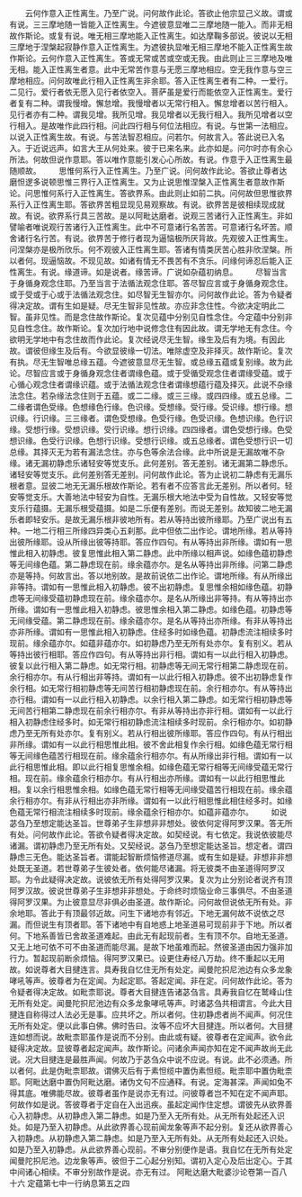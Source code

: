 <!-- { "loadSidebar": true } -->
　　云何作意入正性离生。乃至广说。问何故作此论。答欲止他宗显己义故。谓或有说。三三摩地随一皆能入正性离生。今遮彼意显唯二三摩地随一能入。而非无相故作斯论。或复有说。唯无相三摩地能入正性离生。如达摩鞠多部说。彼说以无相三摩地于涅槃起寂静作意入正性离生。为遮彼执显唯无相三摩地不能入正性离生故作斯论。云何作意入正性离生。答或无常或苦或空或无我。由此则止三三摩地及唯无相。能入正性离生者意。此中无常苦作意与无愿三摩地相应。空无我作意与空三摩地相应。问何故唯此行相入正性离生非余耶。答入正性离生者有二种。一爱行。二见行。爱行者依无愿入见行者依空入。菩萨虽是爱行而能依空入正性离生。爱行者复有二种。谓我慢增。懈怠增。我慢增者以无常行相入。懈怠增者以苦行相入。见行者亦有二种。谓我见增。我所见增。我见增者以无我行相入。我所见增者以空行相入。是故唯作此四行相。问此四行相与何位法相应。有说。与世第一法相应。以说入正性离生故。有说。与苦法智忍相应。问若尔。何故言入。答此说已入名入。于近说远声。如言大王从何处来。彼于已来名来。此亦如是。问尔时亦有余心所法。何故但说作意耶。答以唯作意能引发心心所故。有说。作意于入正性离生最随顺故。
　　思惟何系行入正性离生。乃至广说。问何故作此论。答欲止尊者达磨怛逻多说顿思惟三界行入正性离生。又为止说思惟涅槃入正性离生者意故作斯论。问思惟何系行入正性离生。答欲界系。由此则止如前二执。问何故但思惟欲界系行入正性离生耶。答欲界苦粗显现见易观察故。有说。欲界苦是彼相续现成就故。有说。欲界系行具三苦故。是以阿毗达磨者。说观三苦诸行入正性离生。非如譬喻者唯说观行苦诸行入正性离生。此中不可意诸行名苦苦。可意诸行名坏苦。顺舍诸行名行苦。有说。欲界苦于修行者现为逼恼极所厌背故。先观彼入正性离生。问涅槃亦是极所欣乐。何不观彼入正性离生耶。答诸有情类厌苦心胜非欣涅槃。所以者何。现逼恼故。不现见故。如诸有情无不畏苦有不贪乐。问缘何谛忍后能入正性离生。有说。缘道谛。如是说者。缘苦谛。广说如杂蕴初纳息。
　　尽智当言于身循身观念住耶。乃至当言于法循法观念住耶。答尽智应言或于身循身观念住。或于受或于心或于法循法观念住。如尽智无生智亦尔。问何故作此论。答为令疑者得决定故。谓有生如是疑。尽无生智非见性故。亦应非念住性。今欲决定明此二智。虽非见性。而是念住故作斯论。复次见蕴中分别见自性念住。今定蕴中分别非见自性念住。故作斯论。复次加行地中说修念住有因此故。谓无学地无有念住。今欲明无学地中有念住故而作此论。复次经说尽无生智。缘生及后有为境。有因此故。谓彼但缘生及后有。今欲显彼缘一切法。唯除虚空及非择灭。故作斯论。复次有执。尽无生智唯总缘五蕴。今遮彼意显尽无生智。或总缘五蕴或复别缘。故为此论。尽智应言或于身循身观念住者谓缘色蕴。或于受循受观念住者谓缘受蕴。或于心循心观念住者谓缘识蕴。或于法循法观念住者谓缘想蕴行蕴及择灭。此说不杂缘法念住。若杂缘法念住则于五蕴。或二二缘。或三三缘。或四四缘。或五总缘。二二缘者谓色受缘。色想缘色行缘。色识缘。受想缘。受行缘。受识缘。想行缘。想识缘。行识缘。三三缘者。谓色受想缘。色受行缘。色受识缘。色想识缘。色行识缘。受想行缘。受想识缘。受行识缘。想行识缘。四四缘者。谓色受想行缘。色受想识缘。色受行识缘。色想行识缘。受想行识缘。或五总缘者。谓色受想行识一切总缘。其择灭无为若有漏法念住。亦与色等余法合缘。此中所说是无漏故唯不杂缘。诸无漏初静虑乐诸轻安等觉支乐。此何差别。答无差别。诸无漏第二静虑乐。诸轻安等觉支乐。此何差别答无差别。问何故作此论。答为止说初二静虑有无漏乐根者意。显彼二地无无漏乐根故作斯论。若有者不应答言此无差别。所以者何。轻安等觉支乐。大善地法中轻安为自性。无漏乐根大地法中受为自性故。又轻安等觉支乐行蕴摄。无漏乐根受蕴摄。如是二乐便有差别。而说无差别。故知彼二地无漏乐者即轻安乐。是故无漏乐根非彼地所有。若从等持出彼所缘耶。乃至广说出有五种。一地二行相三所缘四异类心五刹那。此中但依二出作论。谓地所缘。若从等持出彼所缘耶。设从所缘出彼等持耶。答应作四句。有从等持出非所缘。谓如有一思惟此相入初静虑。彼复思惟此相入第二静虑。此中所缘以相声说。如缘色蕴初静虑等无间缘色蕴。第二静虑现在前。缘余蕴亦尔。是名从等持出非所缘。问第二静虑亦是等持。何故言出。答以地别故。是故前说依二出作论。谓地所缘。有从所缘出非等持。谓如有一思惟此相入初静虑。彼不出初静虑。复思惟余相如缘色蕴。初静虑等无间缘受蕴初静虑现在前。缘余蕴亦尔。是名从所缘出非等持。有从等持出亦所缘。谓如有一思惟此相入初静虑。彼思惟余相入第二静虑。如缘色蕴。初静虑等无间缘受蕴。第二静虑现在前。缘余蕴亦尔。是名从等持出亦所缘。有非从等持出亦非所缘。谓如有一思惟此相入初静虑。住经多时如缘色蕴。初静虑流注相续多时现前。缘余蕴亦尔。如蕴非蕴亦尔。如初静虑乃至无所有处亦尔。复有别义。若从等持出彼行相耶。答应作四句。有从等持出非行相。谓如有一以此行相入初静虑。彼复以此行相入第二静虑。如无常行相。初静虑等无间无常行相第二静虑现在前。余行相亦尔。有从行相出非等持。谓如有一以此行相入初静虑。彼不出初静虑复作余行相。如无常行相初静虑等无间苦行相初静虑现在前。余行相亦尔。有从等持出亦行相。谓如有一以此行相入初静虑。以余行相入第二静虑。如无常行相初静虑等无间苦行相第二静虑现在前余行相亦尔。有非从等持出亦非行相。谓如有一以此行相入初静虑住经多时。如无常行相初静虑流注相续多时现前。余行相亦尔。如初静虑乃至无所有处亦尔。复有别义。若从行相出彼所缘耶。答应作四句。有从行相出非所缘。谓如有一以此行相思惟此相。彼不舍此相复作余行相。如缘色蕴无常行相等无间缘色蕴苦行相现在前。缘余蕴余行相亦尔。有从所缘出非行相。谓如有一以此行相思惟此相。即以此行相复思惟余相。如缘色蕴无常行相等无间缘受蕴无常行相。现在前。缘余蕴余行相亦尔。有从行相出亦所缘。谓如有一以此行相思惟此相。复以余行相思惟余相。如缘色蕴无常行相等无间缘受蕴苦行相现在前。缘余蕴余行相亦尔。有非从行相出亦非所缘。谓如有一以此行相思惟此相住经多时。如缘色蕴无常行相流注相续多时现前。缘余蕴余行相亦尔。如蕴非蕴亦尔。
　　如说苾刍乃至想定能达圣旨。世尊弟子生非想非非想处。彼依何定得阿罗汉果。答无所有处。问何故作此论。答欲令疑者得决定故。如契经说。有七依定。我说依彼能尽诸漏。谓初静虑乃至无所有处。又契经说。苾刍乃至想定能达圣旨。想定者。谓四静虑三无色。能达圣旨者。谓能起智断烦恼修道尽漏。或有生如是疑。非想非非想处既无圣道。若世尊弟子生彼处者。依何能尽诸漏。将无彼类不由圣道得阿罗汉耶。为令此疑得决定故。说彼依无所有处得阿罗汉果。复次为止分别论者说齐有顶阿罗汉故。彼说世尊弟子生非想非非想处。于命终时烦恼业命三事俱尽。不由圣道得阿罗汉果。为止彼意显尽非俱必由圣道。故作斯论。问何故但说依无所有处。非余地耶。答此于有顶最邻近故。问生下诸地亦有邻近。下地无漏何故不说依之尽漏。而但说生有顶者耶。答下诸地中有自地惑上地圣道易可现前非于下地。所以者何。下地系善皆已舍故圣道难起。由此无有起现前者。生有顶不尔。自地无圣道。又无上地可依不可不由圣道而能尽漏。是故下地虽难而起。然彼圣道由因力强非加行力。暂起现前断余烦恼。得阿罗汉果已。设更住寿经八万劫。终不重起以无用故。如说尊者大目揵连言。具寿我自忆住无所有处定。闻曼陀抧尼池边有众多龙象哮吼等声。彼尊者为在定闻。为起定耶。答起定闻。非在定。问何故作此论。答为令疑者得决定故。如毗柰耶说。尊者大目揵连告诸苾刍言。具寿我自忆在鹫峰山住无所有处定。闻曼陀抧尼池边有众多龙象哮吼等声。时诸苾刍共相谓言。今此大目揵连自称得过人法必无是事。应共坏之。所以者何。住初静虑者尚不闻声。何况住无所有处定。便以此事白佛。佛时告曰。汝等不应坏大目揵连。所以者何。大目揵连如想而说。故毗柰耶虽作是说而不分别。由此或有疑。彼尊者在定闻声。欲令此疑得决定故。显彼尊者起定闻声。故作斯论。问诸余声闻亦知在定不闻声故尚无此说。况大目揵连是最胜声闻。何故乃于苾刍众中说不应说。有说。此不必须通。所以者何。此是伪毗柰耶故。谓佛灭后有于素怛缆中置伪素怛缆。毗柰耶中置伪毗柰耶。阿毗达磨中置伪阿毗达磨。诸伪文句不应通释。有说。定海甚深。声闻如兔不得其底。唯佛能尽故。彼尊者虽作是说亦无有过。问彼尊者岂不知在定不闻声耶。何故作如是说。答彼尊者于定自在入出迅疾。虽起定闻作住定想。谓彼先从欲界善心入初静虑。从初静虑入第二静虑。如是乃至入无所有处。从无所有处起还入识处。如是乃至入初静虑。从此欲界善心现前闻龙象等声不起分别。复还从欲界善心入初静虑。从初静虑入第二静虑。如是乃至入无所有处。从无所有处起还入识处。如是乃至入初静虑。从此欲界善心现前。不审分别便作是语。我自忆在无所有处定闻曼陀抧尼池。边龙象等声。彼但于二心起分别知。谓初入定心及后出定心。于其中间诸心相续。不审分别故作是说。亦无有过。
阿毗达磨大毗婆沙论卷第一百八十六
定蕴第七中一行纳息第五之四
